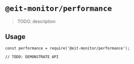 # `@eit-monitor/performance`

> TODO: description

## Usage

```
const performance = require('@eit-monitor/performance');

// TODO: DEMONSTRATE API
```
